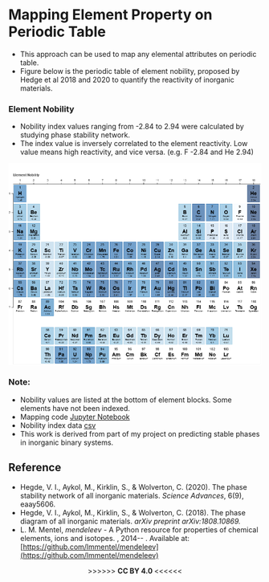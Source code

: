 # Mapping Element Property on Periodic Table
- This approach can be used to map any elemental attributes on periodic table.
- Figure below is the periodic table of element nobility, proposed by Hedge et al 2018 and 2020 to quantify the reactivity of inorganic materials.   

### Element Nobility
- Nobility index values ranging from -2.84 to 2.94 were calculated by studying phase stability network. 
- The index value is inversely correlated to the element reactivity. Low value means high reactivity, and vice versa. (e.g. F -2.84 and He 2.94)

<img src="https://github.com/er1czz/element_nobility/blob/master/bokeh_plot.png?raw=true" align = "center" alt="drawing">

### Note: 
- Nobility values are listed at the bottom of element blocks. Some elements have not been indexed.  
- Mapping code [Jupyter Notebook](https://github.com/er1czz/elements/blob/master/mapping_element_nobility.ipynb)   
- Nobility index data [csv](https://github.com/er1czz/elements/blob/master/nobility_index.csv)   
- This work is derived from part of my project on predicting stable phases in inorganic binary systems.

## Reference
- Hegde, V. I., Aykol, M., Kirklin, S., & Wolverton, C. (2020). The phase stability network of all inorganic materials. <em>Science Advances</em>, 6(9), eaay5606.
- Hegde, V. I., Aykol, M., Kirklin, S., & Wolverton, C. (2018). The phase diagram of all inorganic materials. <em>arXiv preprint arXiv:1808.10869.</em>
- L. M. Mentel, <em>mendeleev</em> - A Python resource for properties of chemical elements, ions and isotopes. , 2014-- . Available at: [https://github.com/lmmentel/mendeleev](https://github.com/lmmentel/mendeleev)
<p align="center">  >>>>>> <b> CC BY 4.0 </b> <<<<<<</p>
